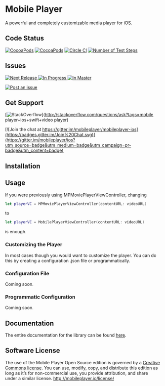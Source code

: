 # Mobile Player
A powerful and completely customizable media player for iOS.

## Code Status

[![CocoaPods](https://img.shields.io/cocoapods/p/MobilePlayer.svg?style=flat)](https://cocoapods.org/pods/MobilePlayer)
[![CocoaPods](https://img.shields.io/cocoapods/v/MobilePlayer.svg?style=flat)](http://cocoapods.org/?q=MobilePlayer)
[![Circle CI](https://circleci.com/gh/mobileplayer/ios.svg?style=svg)](https://circleci.com/gh/mobileplayer/ios)
[![Number of Test Steps](https://img.shields.io/badge/Number%20of%20Test%20Steps-102-brightgreen.svg)]()



## Issues

[![Next Release](https://badge.waffle.io/mobileplayer/mobileplayer-ios.png?label=Next%20Release&title=Next%20Release) ![In Progress](https://badge.waffle.io/mobileplayer/mobileplayer-ios.png?label=In%20Progress&title=In%20Progress) ![In Master](https://badge.waffle.io/mobileplayer/mobileplayer-ios.png?label=In%20Master&title=In%20Master)](https://waffle.io/mobileplayer/ios)

[![Post an issue](https://img.shields.io/badge/Bug%3F-Post%20an%20issue!-blue.svg)](https://waffle.io/mobileplayer/ios)


## Get Support

[![StackOverflow](https://img.shields.io/badge/StackOverflow-Ask%20a%20question!-blue.svg)](http://stackoverflow.com/questions/ask?tags=mobile player+ios+swift+video player) 

[![Join the chat at https://gitter.im/mobileplayer/mobileplayer-ios](https://badges.gitter.im/Join%20Chat.svg)](https://gitter.im/mobileplayer/ios?utm_source=badge&utm_medium=badge&utm_campaign=pr-badge&utm_content=badge)


## Installation

## Usage

If you were previously using MPMoviePlayerViewController, changing

```swift
let playerVC = MPMoviePlayerViewController(contentURL: videoURL)
```

to

```swift
let playerVC = MobilePlayerViewController(contentURL: videoURL)
```

is enough.

### Customizing the Player

In most cases though you would want to customize the player. You can do this by creating a configuration .json file or programmatically.

### Configuration File

Coming soon.

### Programmatic Configuration

Coming soon.

## Documentation

The entire documentation for the library can be found [here](https://htmlpreview.github.io/?https://github.com/movielala/mobileplayer-ios/blob/master/Documentation/index.html).

## Software License
The use of the Mobile Player Open Source edition is governed by a [Creative Commons license](http://creativecommons.org/licenses/by-nc-sa/3.0/). You can use, modify, copy, and distribute this edition as long as it’s for non-commercial use, you provide attribution, and share under a similar license.
http://mobileplayer.io/license/
